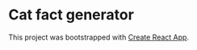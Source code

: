 # Cat fact generator

This project was bootstrapped with [Create React App](https://github.com/facebook/create-react-app).
